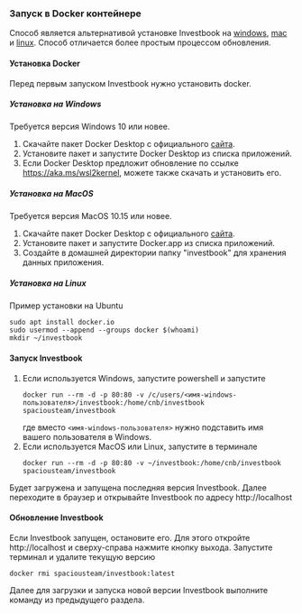### Запуск в Docker контейнере

Способ является альтернативой установке Investbook на [windows](install-on-windows.md), [mac](install-on-linux.md)
и [linux](install-on-linux.md). Способ отличается более простым процессом обновления.

#### Установка Docker
Перед первым запуском Investbook нужно установить docker.

##### Установка на Windows
Требуется версия Windows 10 или новее.

1. Скачайте пакет Docker Desktop с официального [сайта](https://docs.docker.com/desktop/windows/install/).
2. Установите пакет и запустите Docker Desktop из списка приложений.
3. Если Docker Desktop предложит обновление по ссылке https://aka.ms/wsl2kernel, можете также скачать и установить его.

##### Установка на MacOS
Требуется версия MacOS 10.15 или новее.

1. Скачайте пакет Docker Desktop с официального [сайта](https://docs.docker.com/desktop/mac/install/).
2. Установите пакет и запустите Docker.app из списка приложений.
3. Создайте в домашней директории папку "investbook" для хранения данных приложения.

##### Установка на Linux
Пример установки на Ubuntu
```shell
sudo apt install docker.io
sudo usermod --append --groups docker $(whoami)
mkdir ~/investbook
```
#### Запуск Investbook
1. Если используется Windows, запустите powershell и запустите
   ```shell
   docker run --rm -d -p 80:80 -v /c/users/<имя-windows-пользователя>/investbook:/home/cnb/investbook spaciousteam/investbook
   ```
   где вместо `<имя-windows-пользователя>` нужно подставить имя вашего пользователя в Windows.
1. Если используется MaсOS или Linux, запустите в терминале
   ```shell
   docker run --rm -d -p 80:80 -v ~/investbook:/home/cnb/investbook spaciousteam/investbook
   ```
Будет загружена и запущена последняя версия Investbook. Далее переходите в браузер и открывайте Investbook
по адресу http://localhost

#### Обновление Investbook
Если Investbook запущен, остановите его. Для этого откройте http://localhost и сверху-справа нажмите кнопку выхода. 
Запустите терминал и удалите текущую версию
```shell
docker rmi spaciousteam/investbook:latest
```
Далее для загрузки и запуска новой версии Investbook выполните команду из предыдущего раздела.

